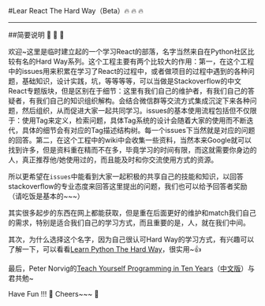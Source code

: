 #Lear React The Hard Way（Beta）:fire: :fire: :fire:

---

##简要说明 :loudspeaker: :loudspeaker: :loudspeaker:

欢迎~这里是临时建立起的一个学习React的部落，名字当然来自在Python社区比较有名的Hard Way系列。这个工程主要有两个比较大的作用：第一，在这个工程中的issues用来积累在学习了React的过程中，或者做项目的过程中遇到的各种问题，基础知识，设计实践，坑，等等等等，可以当做是Stackoverflow的中文React专题版块，但是区别在于细节：这里有我们自己的维护者，有我们自己的答疑者，有我们自己的知识组织解构。会结合微信群等交流方式集成沉淀下来各种问题，然后组织，从而促进大家一起共同学习。issues的基本使用流程包括但不仅限于：使用Tag来定义，检索问题，具体Tag系统的设计会随着大家的使用而不断迭代，具体的细节会有对应的Tag描述结构树。每一个issues下当然就是对应的问题的回答。第二，在这个工程中的wiki中会收集一些资料，当然本来Google就可以找到许多，但是资料重在精而不在多，毕竟学习的时间有限，而这就需要你身边的人，真正推荐他/她使用过的，而且能及时和你交流使用方式的资源。

所以更希望在`issues`中能看到大家一起积极的共享自己的技能和知识，以回答stackoverflow的专业态度来回答这里提出的问题，我们也可以给予回答者奖励（请吃饭是基本的~~~）

其实很多起步的东西在网上都能获取，但是重在后面更好的维护和match我们自己的需求，特别是适合我们自己的学习方式，而且重要的是，人，就在我们中间。

其次，为什么选择这个名字，因为自己很认可Hard Way的学习方式，有兴趣可以了解一下，可以看看[Learn Python The Hard Way](https://www.gitbook.com/book/flyouting/learn-python-the-hard-way-cn/details)，很实用~:thumbsup:

最后，Peter Norvig的[Teach Yourself Programming in Ten Years](http://norvig.com/21-days.html)（[中文版](http://daiyuwen.freeshell.org/gb/misc/21-days-cn.html)）与君共勉~

Have Fun !!! :tada: Cheers~~~ :beers:
